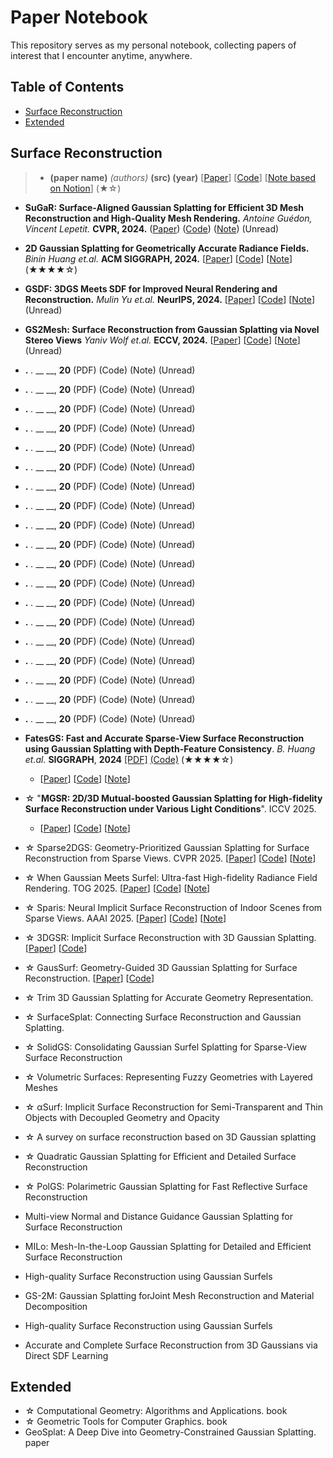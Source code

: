# Paper Notebook

This repository serves as my personal notebook, collecting papers of interest that I encounter anytime, anywhere.

## Table of Contents

- [Surface Reconstruction](#Surface-Reconstruction)
- [Extended](#Extended)


## Surface Reconstruction
>- __(paper name)__ _(authors)_ __(src) (year)__ [[Paper]()] [[Code]()] [[Note based on Notion]()] (★☆)

- __SuGaR: Surface-Aligned Gaussian Splatting for Efficient 3D Mesh Reconstruction and High-Quality Mesh Rendering.__ _Antoine Guédon, Vincent Lepetit._ __CVPR, 2024.__ ([Paper](https://arxiv.org/pdf/2311.12775)) ([Code](https://github.com/Anttwo/SuGaR)) ([Note]()) (Unread)

- __2D Gaussian Splatting for Geometrically Accurate Radiance Fields.__ _Binin Huang et.al._  __ACM SIGGRAPH, 2024.__ [[Paper](https://arxiv.org/pdf/2403.17888)] [[Code](https://github.com/hbb1/2d-gaussian-splatting)] [[Note]()] (★★★★☆)

- __GSDF: 3DGS Meets SDF for Improved Neural Rendering and Reconstruction.__ _Mulin Yu et.al._  __NeurIPS, 2024.__ [[Paper](https://arxiv.org/pdf/2403.16964)] [[Code](https://github.com/city-super/GSDF)] [[Note]()] (Unread)

- __GS2Mesh: Surface Reconstruction from Gaussian Splatting via Novel Stereo Views__ _Yaniv Wolf et.al._ __ECCV, 2024.__ [[Paper](https://arxiv.org/pdf/2404.01810)] [[Code](https://github.com/yanivw12/gs2mesh/tree/main)] [[Note]()] (Unread)

- __.__ _._ __ __, __20__ (PDF) (Code) (Note) (Unread)

- __.__ _._ __ __, __20__ (PDF) (Code) (Note) (Unread)

- __.__ _._ __ __, __20__ (PDF) (Code) (Note) (Unread)

- __.__ _._ __ __, __20__ (PDF) (Code) (Note) (Unread)

- __.__ _._ __ __, __20__ (PDF) (Code) (Note) (Unread)

- __.__ _._ __ __, __20__ (PDF) (Code) (Note) (Unread)

- __.__ _._ __ __, __20__ (PDF) (Code) (Note) (Unread)

- __.__ _._ __ __, __20__ (PDF) (Code) (Note) (Unread)

- __.__ _._ __ __, __20__ (PDF) (Code) (Note) (Unread)

- __.__ _._ __ __, __20__ (PDF) (Code) (Note) (Unread)

- __.__ _._ __ __, __20__ (PDF) (Code) (Note) (Unread)

- __.__ _._ __ __, __20__ (PDF) (Code) (Note) (Unread)

- __.__ _._ __ __, __20__ (PDF) (Code) (Note) (Unread)

- __.__ _._ __ __, __20__ (PDF) (Code) (Note) (Unread)

- __.__ _._ __ __, __20__ (PDF) (Code) (Note) (Unread)

- __.__ _._ __ __, __20__ (PDF) (Code) (Note) (Unread)

- __.__ _._ __ __, __20__ (PDF) (Code) (Note) (Unread)

- __.__ _._ __ __, __20__ (PDF) (Code) (Note) (Unread)

- __.__ _._ __ __, __20__ (PDF) (Code) (Note) (Unread)



- __FatesGS: Fast and Accurate Sparse-View Surface Reconstruction using Gaussian Splatting with Depth-Feature Consistency__. _B. Huang et.al._  __SIGGRAPH__, __2024__ [[PDF]](https://arxiv.org/pdf/2403.17888) [(Code)](https://github.com/hbb1/2d-gaussian-splatting) (★★★★☆)
  - [[Paper](https://arxiv.org/pdf/2501.04628)] [[Code](https://github.com/yulunwu0108/FatesGS)] [[Note]()]  
- ☆ "__MGSR: 2D/3D Mutual-boosted Gaussian Splatting for High-fidelity Surface Reconstruction under Various Light Conditions__". ICCV 2025.
  - [[Paper](https://arxiv.org/pdf/2503.05182)] [[Code](https://github.com/TsingyuanChou/MGSR)]  [[Note]()]  
- ☆ Sparse2DGS: Geometry-Prioritized Gaussian Splatting for Surface Reconstruction from Sparse Views. CVPR 2025. [[Paper](https://arxiv.org/pdf/2504.20378)] [[Code](https://github.com/Wuuu3511/Sparse2DGS)] [[Note]()]  
- ☆ When Gaussian Meets Surfel: Ultra-fast High-fidelity Radiance Field Rendering. TOG 2025. [[Paper](https://arxiv.org/pdf/2504.17545)] [[Code]()] [[Note]()]  
- ☆ Sparis: Neural Implicit Surface Reconstruction of Indoor Scenes from Sparse Views. AAAI 2025. [[Paper](https://arxiv.org/pdf/2501.01196)] [[Code](https://github.com/yulunwu0108/Sparis)] [[Note]()]  
- ☆ 3DGSR: Implicit Surface Reconstruction with 3D Gaussian Splatting. [[Paper](https://dl.acm.org/doi/pdf/10.1145/3687952)] [[Code]()]
- ☆ GausSurf: Geometry-Guided 3D Gaussian Splatting for Surface Reconstruction. [[Paper]()] [[Code](https://github.com/jiepengwang/GausSurf)]
- ☆ Trim 3D Gaussian Splatting for Accurate Geometry Representation.
- ☆ SurfaceSplat: Connecting Surface Reconstruction and Gaussian Splatting.
- ☆ SolidGS: Consolidating Gaussian Surfel Splatting for Sparse-View Surface Reconstruction
- ☆ Volumetric Surfaces: Representing Fuzzy Geometries with Layered Meshes
- ☆ αSurf: Implicit Surface Reconstruction for Semi-Transparent and Thin Objects with Decoupled Geometry and Opacity
- ☆ A survey on surface reconstruction based on 3D Gaussian splatting
- ☆ Quadratic Gaussian Splatting for Efficient and Detailed Surface Reconstruction
- ☆ PolGS: Polarimetric Gaussian Splatting for Fast Reflective Surface Reconstruction
- Multi-view Normal and Distance Guidance Gaussian Splatting for Surface Reconstruction
- MILo: Mesh-In-the-Loop Gaussian Splatting for Detailed and Efficient Surface Reconstruction
- High-quality Surface Reconstruction using Gaussian Surfels
- GS-2M: Gaussian Splatting forJoint Mesh Reconstruction and Material Decomposition
- High-quality Surface Reconstruction using Gaussian Surfels
- Accurate and Complete Surface Reconstruction from 3D Gaussians via Direct SDF Learning



## Extended
  
- ☆ Computational Geometry: Algorithms and Applications. book 
- ☆ Geometric Tools for Computer Graphics. book
- GeoSplat: A Deep Dive into Geometry-Constrained Gaussian Splatting. paper

